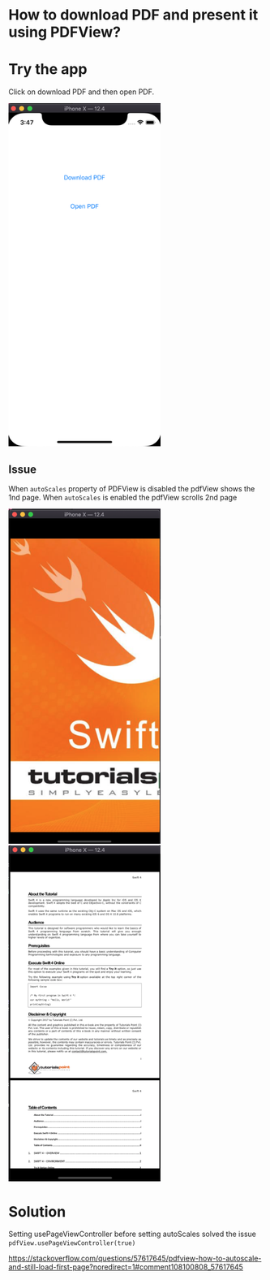 # How to download PDF and present it using PDFView?

# Try the app
Click on download PDF and then open PDF.

<img src=https://github.com/2raptor/DownloadPDF/blob/master/Snapshots/Initial%20Screen.png width=300>

## Issue
When `autoScales` property of PDFView is disabled the pdfView shows the 1nd page. When `autoScales` is enabled the pdfView scrolls 2nd page

<img src=https://raw.githubusercontent.com/2raptor/DownloadPDF/master/Snapshots/AutoScaleds%20is%20false%20Page1.png width=300> <img src=https://raw.githubusercontent.com/2raptor/DownloadPDF/master/Snapshots/AutoScaleds%20is%20true%20Page2.png width=300> 

# Solution
Setting usePageViewController before setting autoScales solved the issue
`pdfView.usePageViewController(true)`

https://stackoverflow.com/questions/57617645/pdfview-how-to-autoscale-and-still-load-first-page?noredirect=1#comment108100808_57617645

